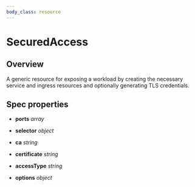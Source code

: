 ```yaml
---
body_class: resource
---
```


# SecuredAccess

<section>

## Overview

A generic resource for exposing a workload by creating the
necessary service and ingress resources and optionally
generating TLS credentials.


</section>

<section>

## Spec properties

- **ports** _array_

- **selector** _object_

- **ca** _string_

- **certificate** _string_

- **accessType** _string_

- **options** _object_

</section>
